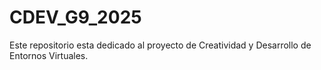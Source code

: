 # CDEV_G9_2025
Este repositorio esta dedicado al proyecto de Creatividad y Desarrollo de Entornos Virtuales.
